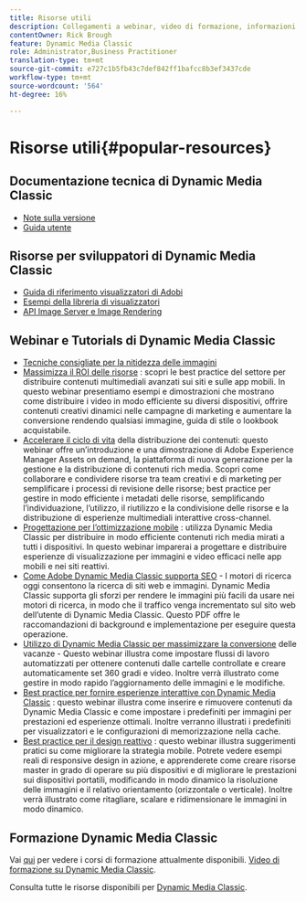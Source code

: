 ```yaml
---
title: Risorse utili
description: Collegamenti a webinar, video di formazione, informazioni sulle best practice e risorse per sviluppatori.
contentOwner: Rick Brough
feature: Dynamic Media Classic
role: Administrator,Business Practitioner
translation-type: tm+mt
source-git-commit: e727c1b5fb43c7def842ff1bafcc8b3ef3437cde
workflow-type: tm+mt
source-wordcount: '564'
ht-degree: 16%

---
```



# Risorse utili{#popular-resources}

## Documentazione tecnica di Dynamic Media Classic

* [Note sulla versione](https://experienceleague.adobe.com/docs/dynamic-media-developer-resources/release-notes/s7rn2017.html)
* [Guida utente](introduction.md)

## Risorse per sviluppatori di Dynamic Media Classic

* [Guida di riferimento visualizzatori di Adobi](https://experienceleague.adobe.com/docs/dynamic-media-developer-resources/library/home.html)
* [Esempi della libreria di visualizzatori](https://landing.adobe.com/en/na/dynamic-media/ctir-2755/live-demos.html)
* [API Image Server e Image Rendering](https://experienceleague.adobe.com/docs/dynamic-media-developer-resources/image-serving-api/home.html)

## Webinar e Tutorials di Dynamic Media Classic

* [Tecniche consigliate per la nitidezza delle immagini](/help/assets/s7_sharpening_images.pdf)
* [Massimizza il ROI delle risorse](https://adobecustomersuccess.adobeconnect.com/p5ar3hfrrec/?launcher=false&amp;fcsContent=true&amp;pbMode=normal&amp;proto=true) : scopri le best practice del settore per distribuire contenuti multimediali avanzati sui siti e sulle app mobili. In questo webinar presentiamo esempi e dimostrazioni che mostrano come distribuire i video in modo efficiente su diversi dispositivi, offrire contenuti creativi dinamici nelle campagne di marketing e aumentare la conversione rendendo qualsiasi immagine, guida di stile o lookbook acquistabile.
* [Accelerare il ciclo di vita](https://adobecustomersuccess.adobeconnect.com/p88ducm9pqv/)  della distribuzione dei contenuti: questo webinar offre un’introduzione e una dimostrazione di Adobe Experience Manager Assets on demand, la piattaforma di nuova generazione per la gestione e la distribuzione di contenuti rich media. Scopri come collaborare e condividere risorse tra team creativi e di marketing per semplificare i processi di revisione delle risorse; best practice per gestire in modo efficiente i metadati delle risorse, semplificando l’individuazione, l’utilizzo, il riutilizzo e la condivisione delle risorse e la distribuzione di esperienze multimediali interattive cross-channel.
* [Progettazione per l’ottimizzazione mobile](https://adobecustomersuccess.adobeconnect.com/p6oqd3wydif/?launcher=false&amp;fcsContent=true&amp;pbMode=normal&amp;proto=true) : utilizza Dynamic Media Classic per distribuire in modo efficiente contenuti rich media mirati a tutti i dispositivi. In questo webinar imparerai a progettare e distribuire esperienze di visualizzazione per immagini e video efficaci nelle app mobili e nei siti reattivi.
* [Come Adobe Dynamic Media Classic supporta SEO](/help/assets/s7_seo.pdf)  - I motori di ricerca oggi consentono la ricerca di siti web e immagini. Dynamic Media Classic supporta gli sforzi per rendere le immagini più facili da usare nei motori di ricerca, in modo che il traffico venga incrementato sul sito web dell’utente di Dynamic Media Classic. Questo PDF offre le raccomandazioni di background e implementazione per eseguire questa operazione.
* [Utilizzo di Dynamic Media Classic per massimizzare la conversione](https://adobecustomersuccess.adobeconnect.com/p32n1yr85c9/?proto=true)  delle vacanze - Questo webinar illustra come impostare flussi di lavoro automatizzati per ottenere contenuti dalle cartelle controllate e creare automaticamente set 360 gradi e video. Inoltre verrà illustrato come gestire in modo rapido l’aggiornamento delle immagini e le modifiche.
* [Best practice per fornire esperienze interattive con Dynamic Media Classic](https://seminars.adobeconnect.com/p7wb8ej3u6d/) : questo webinar illustra come inserire e rimuovere contenuti da Dynamic Media Classic e come impostare i predefiniti per immagini per prestazioni ed esperienze ottimali. Inoltre verranno illustrati i predefiniti per visualizzatori e le configurazioni di memorizzazione nella cache.
* [Best practice per il design reattivo](https://offers.adobe.com/en/na/marketing/landings/_40458_responsive_design_live_on_demand_webinar.html) : questo webinar illustra suggerimenti pratici su come migliorare la strategia mobile. Potrete vedere esempi reali di responsive design in azione, e apprenderete come creare risorse master in grado di operare su più dispositivi e di migliorare le prestazioni sui dispositivi portatili, modificando in modo dinamico la risoluzione delle immagini e il relativo orientamento (orizzontale o verticale). Inoltre verrà illustrato come ritagliare, scalare e ridimensionare le immagini in modo dinamico.

## Formazione Dynamic Media Classic

Vai [qui](https://training.adobe.com/training/courses.html#product=adobe-scene7) per vedere i corsi di formazione attualmente disponibili.
[Video di formazione su Dynamic Media Classic](https://experienceleague.adobe.com/docs/dynamic-media-classic/using/intro/training-videos.html#intro).

Consulta tutte le risorse disponibili per [Dynamic Media Classic](home.md).